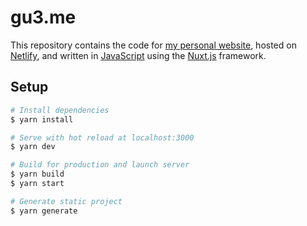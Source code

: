 # gu3.me

This repository contains the code for [my personal website](https://alex.gu3.me/), hosted on [Netlify](https://www.netlify.com/), and written in [JavaScript](https://www.javascript.com/) using the [Nuxt.js](https://nuxtjs.org/) framework.
## Setup

```bash
# Install dependencies
$ yarn install

# Serve with hot reload at localhost:3000
$ yarn dev

# Build for production and launch server
$ yarn build
$ yarn start

# Generate static project
$ yarn generate
```
